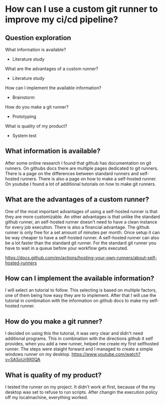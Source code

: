 # How can I use a custom git runner to improve my ci/cd pipeline?

## Question exploration

What information is available?
- Literature study

What are the advantages of a custom runner?
- Literature study

How can I implement the available information?
- Brainstorm

How do you make a git runner?
- Prototyping

What is quality of my product?
- System test

## What information is available?

After some online research I found that github has documentation on git runners. On githubs docs there are multiple pages dedicated to git runners. There is a page on the differences between standard runners and self-hosted runners. There is also a page on how to make a self-hosted runner. On youtube I found a lot of additional tutorials on how to make git runners.

## What are the advantages of a custom runner?
One of the most important advantages of using a self-hosted runner is that they are more customizable. An other advantages is that unlike the standard github runner, an self-hosted runner doesn't need to have a clean instance for every job execution. There is also a financial advantage. The github runner is only free for a set amount of minutes per month. Once setup it can be way cheaper to have a self-hosted runner. A self-hosted runner can also be a lot faster than the standard git runner. For the standard git runner you have to wait in a queue before your workflow gets executed.

https://docs.github.com/en/actions/hosting-your-own-runners/about-self-hosted-runners

## How can I implement the available information?
I will select an tutorial to follow. This selecting is based on multiple factors, one of them being how easy they are to implement. After that I will use the tutorial in combination with the information on github docs to make my self-hosted runner.

## How do you make a git runner?
I decided on using this the tutorial, it was very clear and didn't need additional programs. This in combination with the directions github it self provides, when you add a new runner, helped me create my first selfhosted runner. The steps were staight forward and I managed to create a simple windows runner on my desktop. 
https://www.youtube.com/watch?v=SASoUr9X0QA

## What is quality of my product?
I tested the runner on my project. It didn't work at first, because of the my desktop was set to refuse to run scripts. After changin the execution policy off my localmachine, everything worked.
